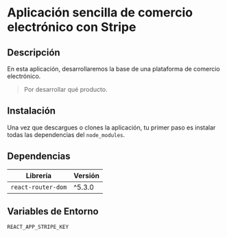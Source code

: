 # Aplicación sencilla de comercio electrónico con Stripe

## Descripción

En esta aplicación, desarrollaremos la base de una plataforma de comercio electrónico.

> Por desarrollar qué producto.

## Instalación

Una vez que descargues o clones la aplicación, tu primer paso es instalar todas las dependencias del `node_modules`.


## Dependencias

Librería | Versión
------------ | -------------
`react-router-dom` | ^5.3.0


## Variables de Entorno

```
REACT_APP_STRIPE_KEY
```
